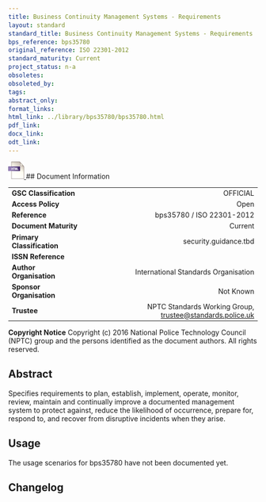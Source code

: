 ```yaml
---
title: Business Continuity Management Systems - Requirements
layout: standard
standard_title: Business Continuity Management Systems - Requirements
bps_reference: bps35780
original_reference: ISO 22301-2012
standard_maturity: Current
project_status: n-a
obsoletes: 
obsoleted_by: 
tags: 
abstract_only:
format_links:
html_link: ../library/bps35780/bps35780.html
pdf_link: 
docx_link: 
odt_link: 
---
```


<a target="_blank" href="../library/bps35780/bps35780.html">
    <img src="../images/html@0.5x.png" alt="html link" title="html link" style="max-height:35px;">
</a>
## Document Information

|||
| :------- | ------: |
| **GSC Classification**     | OFFICIAL |
| **Access Policy**          | Open |
| **Reference**              | bps35780  / ISO 22301-2012  |
| **Document Maturity**      | Current |
| **Primary Classification** | security.guidance.tbd |
| **ISSN Reference**         |  |
| **Author Organisation**    |International Standards Organisation|
| **Sponsor Organisation**   |Not Known|
| **Trustee**                | NPTC Standards Working Group, <a href="mailto:trustee@standards.police.uk?subject=bps35780 Business Continuity Management Systems - Requirements">trustee@standards.police.uk |

**Copyright Notice**
Copyright (c) 2016 National Police Technology Council (NPTC) group and the persons identified as the document authors. All rights reserved.

## Abstract
Specifies requirements to plan, establish, implement, operate, monitor, review, maintain and continually improve a documented management system to protect against, reduce the likelihood of occurrence, prepare for, respond to, and recover from disruptive incidents when they arise.
        
## Usage
The usage scenarios for bps35780 have not been documented yet.

## Changelog

